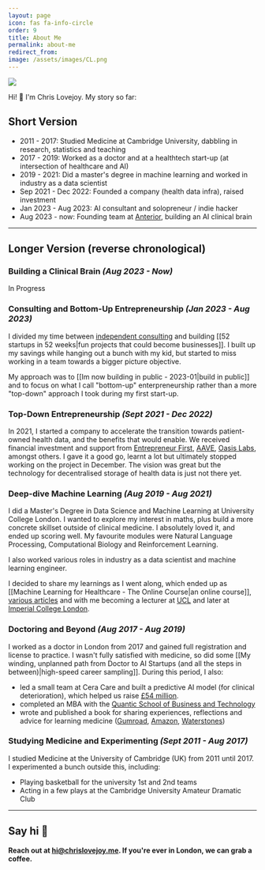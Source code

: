 ```yaml
---
layout: page
icon: fas fa-info-circle
order: 9
title: About Me
permalink: about-me
redirect_from: 
image: /assets/images/CL.png
---
```


<img src="{{ page.image }}" />

Hi! 👋 I'm Chris Lovejoy. My story so far:

## Short Version

- 2011 - 2017: Studied Medicine at Cambridge University, dabbling in research, statistics and teaching
- 2017 - 2019: Worked as a doctor and at a healthtech start-up (at intersection of healthcare and AI)
- 2019 - 2021: Did a master's degree in machine learning and worked in industry as a data scientist
- Sep 2021 - Dec 2022: Founded a company (health data infra), raised investment
- Jan 2023 - Aug 2023: AI consultant and solopreneur / indie hacker
- Aug 2023 - now: Founding team at [Anterior](http://www.anterior.com), building an AI clinical brain


---

## Longer Version (reverse chronological)

### Building a Clinical Brain *(Aug 2023 - Now)*
In Progress


### Consulting and Bottom-Up Entrepreneurship *(Jan 2023 - Aug 2023)*
I divided my time between [independent consulting](./services) and building [[52 startups in 52 weeks|fun projects that could become businesses]]. I built up my savings while hanging out a bunch with my kid, but started to miss working in a team towards a bigger picture objective.

My approach was to [[Im now building in public - 2023-01|build in public]] and to focus on what I call "bottom-up" enterpreneurship rather than a more "top-down" approach I took during my first start-up. <!-- TODO: update to more fleshed out article--> 


### Top-Down Entrepreneurship *(Sept 2021 - Dec 2022)*
In 2021, I started a company to accelerate the transition towards patient-owned health data, and the benefits that would enable. We received financial investment and support from [Entrepreneur First](https://www.joinef.com), [AAVE](https://aave.com), [Oasis Labs](https://www.oasislabs.com), amongst others. I gave it a good go, learnt a lot but ultimately stopped working on the project in December. The vision was great but the technology for decentralised storage of health data is just not there yet. <!-- One limiting factor was that the current ecosystem for decentralised storage of data is still maturing (and not really ready for the challenges health data storage presents).--> <!-- TODO: write article on learnings and update link here -->


### Deep-dive Machine Learning *(Aug 2019 - Aug 2021)*
I did a Master's Degree in Data Science and Machine Learning at University College London. I wanted to explore my interest in maths, plus build a more concrete skillset outside of clinical medicine. I absolutely loved it, and ended up scoring well. My favourite modules were Natural Language Processing, Computational Biology and Reinforcement Learning.

I also worked various roles in industry as a data scientist and machine learning engineer. <!-- TODO: expand on this --> 

I decided to share my learnings as I went along, which ended up as [[Machine Learning for Healthcare - The Online Course|an online course]], [various articles](https://www.chrislovejoy.me/writing)<!-- TODO: update this link to specific ML healthcare tag --> and with me becoming a lecturer at [UCL](https://www.ucl.ac.uk/health-informatics/machine-learning-healthcare) and later at [Imperial College London](./imperial).

<!-- TODO: I could mention ETP here --> 

### Doctoring and Beyond *(Aug 2017 - Aug 2019)*
I worked as a doctor in London from 2017 and gained full registration and license to practice. I wasn't fully satisfied with medicine, so did some [[My winding, unplanned path from Doctor to AI Startups (and all the steps in between)|high-speed career sampling]]. During this period, I also:
- led a small team at Cera Care and built a predictive AI model (for clinical deterioration), which helped us raise [£54 million](https://www.homecareinsight.co.uk/cera-care-raises-54m-to-fund-expansion-and-smartcare-roll-out/).
- completed an MBA with the [Quantic School of Business and Technology](https://quantic.edu/mba/)
- wrote and published a book for sharing experiences, reflections and advice for learning medicine ([Gumroad](https://chrislovejoy.gumroad.com/l/medstudentmanual), [Amazon](https://amzn.to/2HFGoQY), [Waterstones](https://www.waterstones.com/book/the-ultimate-guide-to-being-a-medical-student/chris-lovejoy//9781912557417))


### Studying Medicine and Experimenting *(Sept 2011 - Aug 2017)*
I studied Medicine at the University of Cambridge (UK) from 2011 until 2017. I experimented a bunch outside this, including:
- Playing basketball for the university 1st and 2nd teams
- Acting in a few plays at the Cambridge University Amateur Dramatic Club
<!-- TODO: add a bunch more here-->


<!--## Pre-Sept 2011
- Growing up, I loved [playing music] - consider adding this section later-->

---

## Say hi 👋

**Reach out at [hi@chrislovejoy.me](mailto:hi@chrislovejoy.me). If you're ever in London, we can grab a coffee.**
